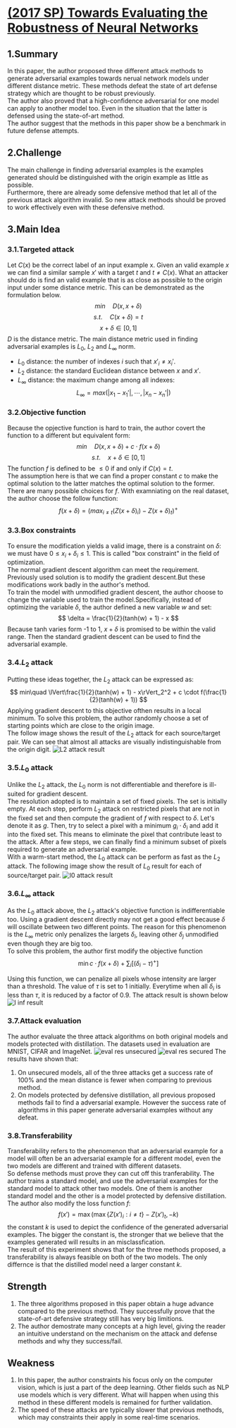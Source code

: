 # [(2017 SP) Towards Evaluating the Robustness of Neural Networks](https://ieeexplore.ieee.org/abstract/document/7958570)

## 1.Summary
In this paper, the author proposed three different attack methods to generate adversarial examples towards nerual network models under different distance metric. These methods defeat the state of art defense strategy which are thought to be robust previously.  
The author also proved that a high-confidence adversarial for one model can apply to another model too. Even in the situation that the latter is defensed using the state-of-art method.  
The author suggest that the methods in this paper show be a benchmark in future defense attempts.


## 2.Challenge
The main challenge in finding adversarial examples is the examples generated should be distinguished with the origin example as little as possible.  
Furthermore, there are already some defensive method that let all of the previous attack algorithm invalid. So new attack methods should be proved to work effectively even with these defensive method.
## 3.Main Idea
### 3.1.Targeted attack
Let $C(x)$ be the correct label of an input example x. Given an valid example $x$ we can find a similar sample $x'$ with a target $t$ and $t \neq C(x)$. What an attacker should do is  find an valid example that is as close as possible to the origin input under some distance metric. This can be demonstrated as the formulation below.
$$
min\quad D(x, x + \delta)
$$
$$ 
s.t.\quad C(x + \delta) = t 
$$
$$ 
x + \delta \in [0, 1] 
$$
$D$ is the distance metric. The main distance metric used in finding adversarial examples is $L_0$, $L_2$ and $L_\infty$ norm.
* $L_0$ distance: the number of indexes $i$ such that $x'_i \neq x_i'.$
* $L_2$ distance: the standard Euclidean distance between $x$ and $x'$.
* $L_\infty$ distance: the maximum change among all indexes:
$$ 
L_\infty = max(\lvert x_1 - x_1'\rvert,\cdots, \lvert x_n - x_n' \rvert) 
$$
### 3.2.Objective function
Because the opjective function is hard to train, the author covert the function to a different but equivalent form:
$$ 
min\quad D(x, x + \delta) + c \cdot f(x + \delta) 
$$
$$ 
s.t.\quad x + \delta \in [0, 1] 
$$
The function $f$ is defined to be $\leq0$ if and only if $C(x) = t$.  
The assumption here is that we can find a proper constant $c$ to make the optimal solution to the latter matches the optimal solution to the  former.  
There are many possible choices for $f$. With examniating on the real dataset, the author choose the follow function:
$$ 
f(x+\delta) = (max_{i \neq t}(Z(x + \delta)_i) - Z(x + \delta)_t)^+ 
$$
### 3.3.Box constraints
To ensure the modification yields a valid image, there is a constraint on $\delta$: we must have $0 \leq x_i + \delta_i \leq 1$. This is called "box constraint" in the field of optimization.  
The normal gradient descent algorithm can meet the requirement. Previously used solution is to modify the gradient descent.But these modifications work badly in the author's method.  
To train the model with unmodified gradient descent, the author choose to change the variable used to train the model.Specifically, instead of optimizing the variable $\delta$, the author defined a new variable $w$ and set:
$$ 
\delta = \frac{1}{2}(tanh(w) + 1) - x 
$$
Because tanh varies form -1 to 1, $x + \delta$ is promised to be within the valid range. Then the standard gradient descent can be used to find the adversarial example.
### 3.4.$L_2$ attack
Putting these ideas together, the $L_2$ attack can be expressed as:
$$ 
min\quad \lVert\frac{1}{2}(tanh(w) + 1) - x\rVert_2^2 + c \cdot f(\frac{1}{2}(tanh(w) + 1)) 
$$
Applying gradient descent to this objective ofthen results in a local minimum. To solve this problem, the author randomly choose a set of starting points which are close to the origin image.  
The follow image shows the result of the $L_2$ attack for each source/target pair. We can see that almost all attacks are visually indistinguishable from the origin digit.
![L2 attack result](../images/l2_result.png)
### 3.5.$L_0$ attack
Unlike the $L_2$ attack, the $L_0$ norm is not differentiable and therefore is ill-suited for gradient descent.  
The resolution adopted is to maintain a set of fixed pixels. The set is initially empty. At each step, perform $L_2$ attack on restricted pixels that are not in the fixed set and then compute the gradient of $f$ with respect to $\delta$. Let's denote it as $g$. Then, try to select a pixel with a minimum $g_i \cdot \delta_i$ and add it into the fixed set. This means to eliminate the pixel that contribute least to the attack. After a few steps, we can finally find a minimum subset of pixels required to generate an adversarial example.  
With a warm-start method, the $L_0$ attack can be perform as fast as the $L_2$ attack. The following image show the result of $L_0$ result for each of source/target pair.
![l0 attack result](../images/l0_result.png)
### 3.6.$L_\infty$ attack
As the $L_0$ attack above, the $L_2$ attack's objective function is indifferentiable too. Using a gradient descent directly may not get a good effect because $\delta$ will oscillate between two different points. The reason for this phenomenon is the $L_\infty$ metric only penalizes the largets $\delta_i$, leaving other $\delta_j$ unmodified even though they are big too.  
To solve this problem, the author first modify the objective function
$$
\min c \cdot f(x + \delta) + \sum_{i} [(\delta_i - \tau)^+]
$$

Using this function, we can penalize all pixels whose intensity are larger than a threshold.
The value of $\tau$ is set to 1 initially. Everytime when all $\delta_i$ is less than $\tau$, it is reduced by a factor of 0.9.
The attack result is shown below
![l inf result](../images/l_inf_result.png)
### 3.7.Attack evaluation
The author evaluate the three attack algorithms on both original models and models protected with distillation. The datasets used in evaluation are MNIST, CIFAR and ImageNet.
![eval res unsecured](../images/eval_res_unsecured.png)
![eval res secured](../images/eval_res_secured.png)
The results have shown that:
1. On unsecured models, all of the three attacks get a success rate of 100% and the mean distance is fewer when comparing to previous method.
2. On models protected by defensive distillation, all previous proposed methods fail to find a adversarial example. However the success rate of algorithms in this paper generate adversarial examples without any defeat.
### 3.8.Transferability
Transferability refers to the phenomenon that an adversarial example for a model will often be an adversarial example for a different model, even the two models are different and trained with different datasets.  
So defense methods must prove they can cut off this tranferability. The author trains a standard model, and use the adversarial examples for the standard model to attack other two models. One of them is another standard model and the other is a model protected by defensive distillation.  
The author also modify the loss function $f$:
$$
f(x') = \max(\max \{Z(x')_i: i \neq t\} - Z(x')_t, -k)
$$
the constant $k$ is used to depict the confidence of the generated adversarial examples. The bigger the constant is, the stronger that we believe that the examples generated will results in an misclassfication.  
The result of this experiment shows that for the three methods proposed, a transferability is always feasible on both of the two models. The only differnce is that the distilled model need a larger constant $k$.
## Strength
1. The three algorithms proposed in this paper obtain a huge advance compared to the previous method. They successfully prove that the state-of-art defensive strategy still has very big limitions.
2. The author demostrate many concepts at a high level, giving the reader an intuitive understand on the mechanism on the attack and defense methods and why they success/fail.
## Weakness
1. In this paper, the author constraints his focus only on the computer vision, which is just a part of the deep learning. Other fields such as NLP use models which is very different. What will happen when using this method in these different models is remained for further validation.
2. The speed of these attacks are typically slower that previous methods, which may constraints their apply in some real-time scenarios.
